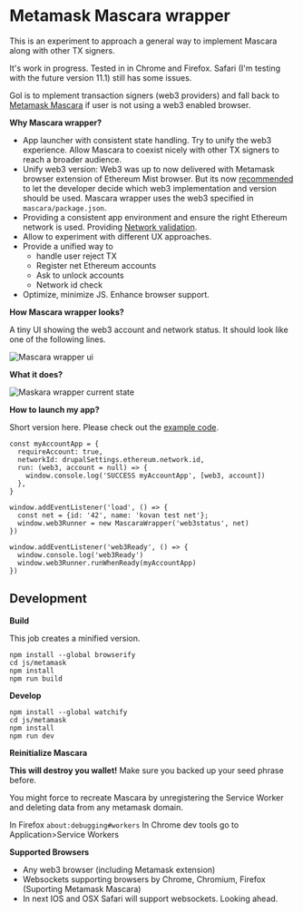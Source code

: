 # Metamask Mascara wrapper

This is an experiment to approach a general way to implement Mascara along with other TX signers. 

It's work in progress. Tested in in Chrome and Firefox. Safari (I'm testing with the future version 11.1) still has some issues. 

Gol is to mplement transaction signers (web3 providers) and fall back to [Metamask Mascara](https://github.com/MetaMask/mascara/) if user is not using a web3 enabled browser.

**Why Mascara wrapper?**

* App launcher with consistent state handling. Try to unify the web3 experience. Allow Mascara to coexist nicely with other TX signers to reach a broader audience. 
* Unify web3 version: Web3 was up to now delivered with Metamask browser extension of Ethereum Mist browser. But its now [recommended](https://github.com/MetaMask/faq/blob/master/detecting_metamask.md#deprecation-of-global-web3js) to let the developer decide which web3 implementation and version should be used. Mascara wrapper uses the web3 specified in `mascara/package.json`.
* Providing a consistent app environment and ensure the right Ethereum network is used. Providing [Network validation](https://github.com/MetaMask/faq/blob/master/DEVELOPERS.md#construction_worker-network-check).
* Allow to experiment with different UX approaches. 
* Provide a unified way to 
	* handle user reject TX
	* Register net Ethereum accounts
	* Ask to unlock accounts
	* Network id check
* Optimize, minimize JS. Enhance browser support.

**How Mascara wrapper looks?**

A tiny UI showing the web3 account and network status. It should look like one of the following lines.

![Mascara wrapper ui](https://github.com/digitaldonkey/ethereum/blob/feature-GlobalTransactionSigner/ethereum_txsigner/js/mascara/doc-assets/mascara-wrapper-ui.gif)
 
**What it does?**
 
![Maskara wrapper current state](https://github.com/digitaldonkey/ethereum/blob/feature-GlobalTransactionSigner/ethereum_txsigner/js/mascara/doc-assets/mascara-wrapper-UML.gif)

**How to launch my app?**

Short version here. Please check out the [example code](https://github.com/digitaldonkey/ethereum/blob/feature-GlobalTransactionSigner/ethereum_txsigner/js/mascara/src/index.js). 

```
const myAccountApp = {
  requireAccount: true,
  networkId: drupalSettings.ethereum.network.id,
  run: (web3, account = null) => {
    window.console.log('SUCCESS myAccountApp', [web3, account])
  },
}

window.addEventListener('load', () => {
  const net = {id: '42', name: 'kovan test net'};
  window.web3Runner = new MascaraWrapper('web3status', net)
})

window.addEventListener('web3Ready', () => {
  window.console.log('web3Ready')
  window.web3Runner.runWhenReady(myAccountApp)
})
```

## Development

**Build**

This job creates a minified version.

```
npm install --global browserify
cd js/metamask
npm install
npm run build
```

**Develop**

```
npm install --global watchify
cd js/metamask
npm install
npm run dev
```

**Reinitialize Mascara**

**This will destroy you wallet!** Make sure you backed up your seed phrase before. 

You might force to recreate Mascara by unregistering the Service Worker and deleting data from any metamask domain.

In Firefox `about:debugging#workers`
In Chrome dev tools go to Application>Service Workers

**Supported Browsers**

* Any web3 browser (including Metamask extension)
* Websockets supporting browsers by Chrome, Chromium, Firefox (Suporting Metamask Mascara)
*  In next IOS and OSX Safari will support websockets. Looking ahead. 


